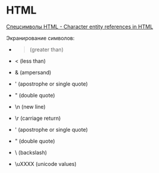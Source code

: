 # HTML

[Спецсимволы HTML - Character entity references in HTML](https://en.wikipedia.org/wiki/List_of_XML_and_HTML_character_entity_references#Character_entity_references_in_HTML)

Экранирование символов:
* > (greater than) 
* < (less than) 
* & (ampersand)
* ' (apostrophe or single quote)
* " (double quote)

* \n (new line)
* \r (carriage return)
* \' (apostrophe or single quote)
* \" (double quote)
* \\ (backslash)
* \uXXXX (unicode values)






